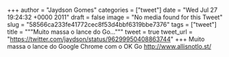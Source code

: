 
+++
author = "Jaydson Gomes"
categories = ["tweet"]
date = "Wed Jul 27 19:24:32 +0000 2011"
draft = false
image = "No media found for this Tweet"
slug = "58566ca233fe41772cec8f53d4bbf6319bbe7376"
tags = ["tweet"]
title = """Muito massa o lance do Go..."""
tweet = true
tweet_url = "https://twitter.com/jaydson/status/96299950408863744"
+++
Muito massa o lance do Google Chrome com o OK Go http://www.allisnotlo.st/
